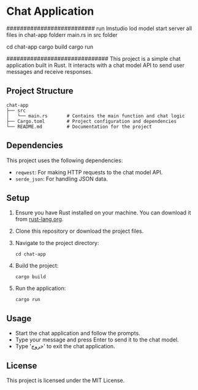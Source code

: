 # Chat Application


##########################
run lmstudio
lod model
start server
all files in chat-app folderr
main.rs in src folder

cd chat-app
cargo build
cargo run

##############################
This project is a simple chat application built in Rust. It interacts with a chat model API to send user messages and receive responses.

## Project Structure

```
chat-app
├── src
│   └── main.rs       # Contains the main function and chat logic
├── Cargo.toml        # Project configuration and dependencies
└── README.md         # Documentation for the project
```

## Dependencies

This project uses the following dependencies:

- `reqwest`: For making HTTP requests to the chat model API.
- `serde_json`: For handling JSON data.

## Setup

1. Ensure you have Rust installed on your machine. You can download it from [rust-lang.org](https://www.rust-lang.org/).

2. Clone this repository or download the project files.

3. Navigate to the project directory:

   ```
   cd chat-app
   ```

4. Build the project:

   ```
   cargo build
   ```

5. Run the application:

   ```
   cargo run
   ```

## Usage

- Start the chat application and follow the prompts.
- Type your message and press Enter to send it to the chat model.
- Type 'خروج' to exit the chat application.

## License

This project is licensed under the MIT License.
